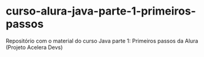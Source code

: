 # curso-alura-java-parte-1-primeiros-passos
Repositório com o material do curso Java parte 1: Primeiros passos da Alura (Projeto Acelera Devs)
